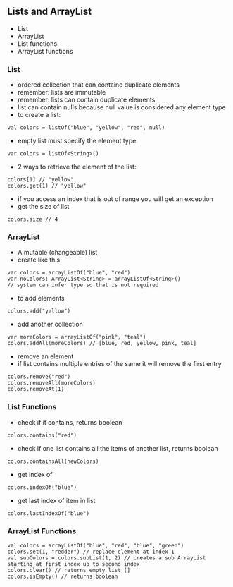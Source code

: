 ## Lists and ArrayList
- List
- ArrayList
- List functions
- ArrayList functions

### List
- ordered collection that can containe duplicate elements
- remember: lists are immutable
- remember: lists can contain duplicate elements
- list can contain nulls because null value is considered any element type
- to create a list:
```
val colors = listOf("blue", "yellow", "red", null)
```
- empty list must specify the element type
```
var colors = listOf<String>()
```
- 2 ways to retrieve the element of the list:
```
colors[1] // "yellow"
colors.get(1) // "yellow"
```
- if you access an index that is out of range you will get an exception
- get the size of list
```
colors.size // 4 
```

### ArrayList
- A mutable (changeable) list
- create like this:
```
var colors = arrayListOf("blue", "red")
var noColors: ArrayList<String> = arrayListOf<String>()
// system can infer type so that is not required
```
- to add elements
```
colors.add("yellow")
```
- add another collection
```
var moreColors = arrayListOf("pink", "teal")
colors.addAll(moreColors) // [blue, red, yellow, pink, teal]
```
- remove an element
- if list contains multiple entries of the same it will remove the first entry
```
colors.remove("red")
colors.removeAll(moreColors)
colors.removeAt(1)
```

### List Functions
- check if it contains, returns boolean
```
colors.contains("red")
```
- check if one list contains all the items of another list, returns boolean
```
colors.containsAll(newColors)
```
- get index of 
```
colors.indexOf("blue")
```
- get last index of item in list 
```
colors.lastIndexOf("blue")
```

### ArrayList Functions
```
val colors = arrayListOf("blue", "red", "blue", "green")
colors.set(1, "redder") // replace element at index 1
val subColors = colors.subList(1, 2) // creates a sub ArrayList starting at first index up to second index
colors.clear() // returns empty list []
colors.isEmpty() // returns boolean 
```
